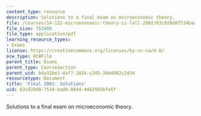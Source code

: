 ```yaml
---
content_type: resource
description: Solutions to a final exam on microeconomic theory.
file: /courses/14-122-microeconomic-theory-ii-fall-2002/63c028d07534bad0884d4d62985bfe6f_f2001s.pdf
file_size: 752409
file_type: application/pdf
learning_resource_types:
- Exams
license: https://creativecommons.org/licenses/by-nc-sa/4.0/
ocw_type: OCWFile
parent_title: Exams
parent_type: CourseSection
parent_uid: b4a31be1-daf7-2024-c245-3bb4982c2d34
resourcetype: Document
title: 'Final 2001: Solutions'
uid: 63c028d0-7534-bad0-884d-4d62985bfe6f
---
```

Solutions to a final exam on microeconomic theory.